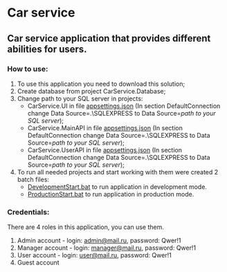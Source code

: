 # Car service
## Car service application that provides different abilities for users.
### How to use:
1. To use this application you need to download this solution;
2. Create database from project CarService.Database;
3. Change path to your SQL server in projects:
    - CarService.UI in file [appsettings.json](https://github.com/Ilya-Rebikau/CarService/tree/main/src/CarService.UI/appsettings.json "Database config") (In section DefaultConnection change Data Source=.\\SQLEXPRESS to Data Source=*path to your SQL server*);
    - CarService.MainAPI in file [appsettings.json](https://github.com/Ilya-Rebikau/CarService/tree/main/src/CarService.MainAPI/appsettings.json "Database config") (In section DefaultConnection change Data Source=.\\SQLEXPRESS to Data Source=*path to your SQL server*);
    - CarService.UserAPI in file [appsettings.json](https://github.com/Ilya-Rebikau/CarService/tree/main/src/CarService.UserAPI/appsettings.json "Database config") (In section DefaultConnection change Data Source=.\\SQLEXPRESS to Data Source=*path to your SQL server*);
4. To run all needed projects and start working with them were created 2 batch files:
    - [DevelopmentStart.bat](https://github.com/Ilya-Rebikau/CarService/blob/main/DevelopmentStart.bat "Run app in development mode") to run application in development mode.
    - [ProductionStart.bat](https://github.com/Ilya-Rebikau/CarService/blob/main/ProductionStart.bat "Run app in production mode") to run application in production mode.

### Credentials:
There are 4 roles in this application, you can use them.
1. Admin account - login: admin@mail.ru, password: Qwer!1
2. Manager account - login: manager@mail.ru, password: Qwer!1
3. User account - login: user@mail.ru, password: Qwer!1
4. Guest account  
